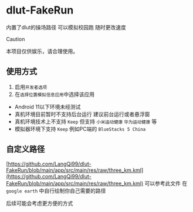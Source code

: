 # dlut-FakeRun

内置了dlut的操场路径 可以模拟校园跑 随时更改速度

> [!CAUTION]
> 本项目仅供娱乐，请合理使用。


## 使用方式

1. 启用`开发者选项`
2. 在`选择位置模拟信息应用`中选择该应用

- Android 11以下环境未经测试
- 真机环境目前暂时不支持后台运行 建议前台运行或者悬浮窗
- 真机环境技术上不支持 `Keep` 但支持 `小米运动健康` `华为运动健康` 等
- 模拟器环境下支持 `Keep` 例如PC端的 `BlueStacks 5 China`


## 自定义路径 

[https://github.com/LangQi99/dlut-FakeRun/blob/main/app/src/main/res/raw/three_km.kml](https://github.com/LangQi99/dlut-FakeRun/blob/main/app/src/main/res/raw/three_km.kml) 可以参考此文件 在 `google earth` 中自行绘制你自己需要的路径

后续可能会考虑更方便的方式

